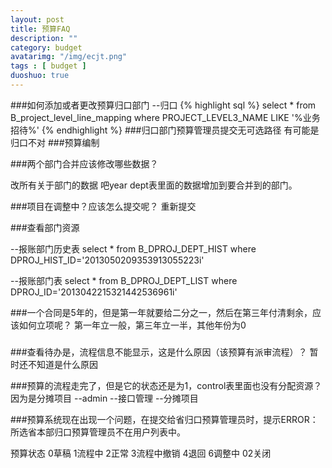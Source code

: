 ```yaml
---
layout: post
title: 预算FAQ
description: ""
category: budget
avatarimg: "/img/ecjt.png"
tags : [ budget ]
duoshuo: true
---
```

###如何添加或者更改预算归口部门
--归口 
{% highlight sql %}
select * from B_project_level_line_mapping where PROJECT_LEVEL3_NAME LIKE '%业务招待%'
{% endhighlight %}
###归口部门预算管理员提交无可选路径
有可能是归口不对
###预算编制


###两个部门合并应该修改哪些数据？

改所有关于部门的数据
吧year dept表里面的数据增加到要合并到的部门。


###项目在调整中？应该怎么提交呢？
重新提交

###查看部门资源

--报账部门历史表
select * from B_DPROJ_DEPT_HIST where DPROJ_HIST_ID='2013050209353913055223i'

--报账部门表
select * from B_DPROJ_DEPT_LIST where  DPROJ_ID='2013042215321442536961i'


###一个合同是5年的，但是第一年就要给二分之一，然后在第三年付清剩余，应该如何立项呢？
第一年立一般，第三年立一半，其他年份为0

###

###查看待办是，流程信息不能显示，这是什么原因（该预算有派审流程）？
暂时还不知道是什么原因

###预算的流程走完了，但是它的状态还是为1，control表里面也没有分配资源？
因为是分摊项目
--admin
--接口管理
--分摊项目

###预算系统现在出现一个问题，在提交给省归口预算管理员时，提示ERROR：所选省本部归口预算管理员不在用户列表中。

预算状态 0草稿 1流程中 2正常 3流程中撤销 4退回 6调整中 02关闭

